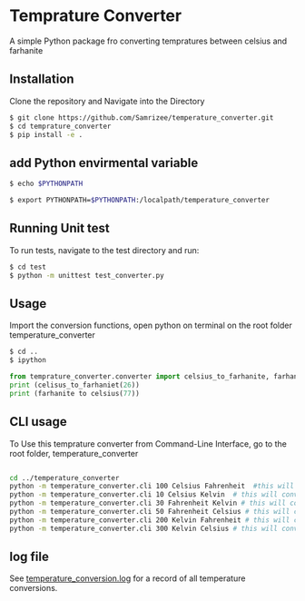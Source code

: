 # Temprature Converter

A simple Python package fro converting tempratures between celsius and  farhanite

## Installation

Clone the repository and Navigate into the Directory 

```bash
$ git clone https://github.com/Samrizee/temperature_converter.git
$ cd temprature_converter
$ pip install -e .
```

## add Python envirmental variable
```bash
$ echo $PYTHONPATH

$ export PYTHONPATH=$PYTHONPATH:/localpath/temperature_converter

```

## Running Unit test

To run tests, navigate to the test directory and run:


```bash
$ cd test
$ python -m unittest test_converter.py
```

## Usage

Import the conversion functions, open python on terminal on the root folder temperature_converter

```bash
$ cd ..
$ ipython
```

```python
from temprature_converter.converter import celsius_to_farhanite, farhanite_to_celcius
print (celisus_to_farhaniet(26))
print (farhanite to celsius(77))
```


## CLI usage

To Use this temprature converter from Command-Line Interface, go to the root folder, temperature_converter

```bash

cd ../temperature_converter
python -m temperature_converter.cli 100 Celsius Fahrenheit  #this will convert 100 Celsius to Fahrenheit
python -m temperature_converter.cli 10 Celsius Kelvin  # this will convert 10 Celsius to Kelvin
python -m temperature_converter.cli 30 Fahrenheit Kelvin # this will convert 30 Fahrenheit to Kelvin
python -m temperature_converter.cli 50 Fahrenheit Celsius # this will convert 50 Fahrenheit to Celsius
python -m temperature_converter.cli 200 Kelvin Fahrenheit # this will convert 200 Kelvin to Fahrenheit
python -m temperature_converter.cli 300 Kelvin Celsius # this will convert  300 Kelvin to Celsius

```

## log file

See [temperature_conversion.log](temperature_conversion.log) for a record of all temperature conversions.



 
